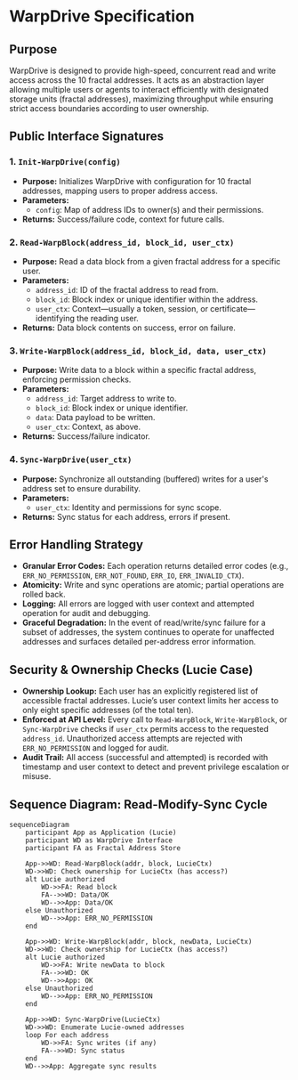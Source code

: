 # WarpDrive Specification

## Purpose
WarpDrive is designed to provide high-speed, concurrent read and write access across the 10 fractal addresses. It acts as an abstraction layer allowing multiple users or agents to interact efficiently with designated storage units (fractal addresses), maximizing throughput while ensuring strict access boundaries according to user ownership.

## Public Interface Signatures

### 1. `Init-WarpDrive(config)`
- **Purpose:** Initializes WarpDrive with configuration for 10 fractal addresses, mapping users to proper address access.
- **Parameters:**
  - `config`: Map of address IDs to owner(s) and their permissions.
- **Returns:** Success/failure code, context for future calls.

### 2. `Read-WarpBlock(address_id, block_id, user_ctx)`
- **Purpose:** Read a data block from a given fractal address for a specific user.
- **Parameters:**
  - `address_id`: ID of the fractal address to read from.
  - `block_id`: Block index or unique identifier within the address.
  - `user_ctx`: Context—usually a token, session, or certificate—identifying the reading user.
- **Returns:** Data block contents on success, error on failure.

### 3. `Write-WarpBlock(address_id, block_id, data, user_ctx)`
- **Purpose:** Write data to a block within a specific fractal address, enforcing permission checks.
- **Parameters:**
  - `address_id`: Target address to write to.
  - `block_id`: Block index or unique identifier.
  - `data`: Data payload to be written.
  - `user_ctx`: Context, as above.
- **Returns:** Success/failure indicator.

### 4. `Sync-WarpDrive(user_ctx)`
- **Purpose:** Synchronize all outstanding (buffered) writes for a user's address set to ensure durability.
- **Parameters:**
  - `user_ctx`: Identity and permissions for sync scope.
- **Returns:** Sync status for each address, errors if present.


## Error Handling Strategy
- **Granular Error Codes:** Each operation returns detailed error codes (e.g., `ERR_NO_PERMISSION`, `ERR_NOT_FOUND`, `ERR_IO`, `ERR_INVALID_CTX`).
- **Atomicity:** Write and sync operations are atomic; partial operations are rolled back.
- **Logging:** All errors are logged with user context and attempted operation for audit and debugging.
- **Graceful Degradation:** In the event of read/write/sync failure for a subset of addresses, the system continues to operate for unaffected addresses and surfaces detailed per-address error information.


## Security & Ownership Checks (Lucie Case)
- **Ownership Lookup:** Each user has an explicitly registered list of accessible fractal addresses. Lucie’s user context limits her access to only eight specific addresses (of the total ten).
- **Enforced at API Level:** Every call to `Read-WarpBlock`, `Write-WarpBlock`, or `Sync-WarpDrive` checks if `user_ctx` permits access to the requested `address_id`. Unauthorized access attempts are rejected with `ERR_NO_PERMISSION` and logged for audit.
- **Audit Trail:** All access (successful and attempted) is recorded with timestamp and user context to detect and prevent privilege escalation or misuse.


## Sequence Diagram: Read-Modify-Sync Cycle

```mermaid
sequenceDiagram
    participant App as Application (Lucie)
    participant WD as WarpDrive Interface
    participant FA as Fractal Address Store

    App->>WD: Read-WarpBlock(addr, block, LucieCtx)
    WD->>WD: Check ownership for LucieCtx (has access?)
    alt Lucie authorized
        WD->>FA: Read block
        FA-->>WD: Data/OK
        WD-->>App: Data/OK
    else Unauthorized
        WD-->>App: ERR_NO_PERMISSION
    end

    App->>WD: Write-WarpBlock(addr, block, newData, LucieCtx)
    WD->>WD: Check ownership for LucieCtx (has access?)
    alt Lucie authorized
        WD->>FA: Write newData to block
        FA-->>WD: OK
        WD-->>App: OK
    else Unauthorized
        WD-->>App: ERR_NO_PERMISSION
    end

    App->>WD: Sync-WarpDrive(LucieCtx)
    WD->>WD: Enumerate Lucie-owned addresses
    loop For each address
        WD->>FA: Sync writes (if any)
        FA-->>WD: Sync status
    end
    WD-->>App: Aggregate sync results
```

